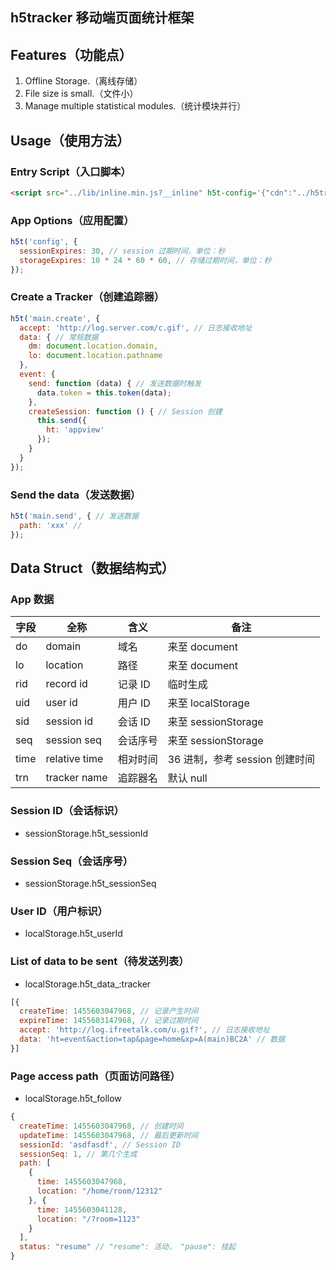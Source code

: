 h5tracker 移动端页面统计框架
-----

## Features（功能点）

1. Offline Storage.（离线存储）
2. File size is small.（文件小）
3. Manage multiple statistical modules.（统计模块并行）

## Usage（使用方法）

### Entry Script（入口脚本）

```html
<script src="../lib/inline.min.js?__inline" h5t-config='{"cdn":"../h5tracker.js"}'></script>
```

### App Options（应用配置）

```js
h5t('config', {
  sessionExpires: 30, // session 过期时间，单位：秒
  storageExpires: 10 * 24 * 60 * 60, // 存储过期时间，单位：秒
});
```

### Create a Tracker（创建追踪器）

```js
h5t('main.create', {
  accept: 'http://log.server.com/c.gif', // 日志接收地址
  data: { // 常规数据
    dm: document.location.domain,
    lo: document.location.pathname
  },
  event: {
    send: function (data) { // 发送数据时触发
      data.token = this.token(data);
    },
    createSession: function () { // Session 创建
      this.send({
        ht: 'appview'
      });
    }
  }
});
```

### Send the data（发送数据）

```js
h5t('main.send', { // 发送数据
  path: 'xxx' //
});
```
## Data Struct（数据结构式）

### App 数据

字段 | 全称          | 含义     | 备注
-----|---------------|----------|----------
do   | domain        | 域名     | 来至 document
lo   | location      | 路径     | 来至 document
rid  | record id     | 记录 ID  | 临时生成   
uid  | user id       | 用户 ID  | 来至 localStorage
sid  | session id    | 会话 ID  | 来至 sessionStorage
seq  | session seq   | 会话序号 | 来至 sessionStorage
time | relative time | 相对时间 | 36 进制，参考 session 创建时间
trn  | tracker name  | 追踪器名 | 默认 null

### Session ID（会话标识）

+ sessionStorage.h5t_sessionId

### Session Seq（会话序号）

+ sessionStorage.h5t_sessionSeq

### User ID（用户标识）

+ localStorage.h5t_userId

### List of data to be sent（待发送列表）

+ localStorage.h5t_data_:tracker

```js
[{
  createTime: 1455603047968, // 记录产生时间
  expireTime: 1455603147968, // 记录过期时间
  accept: 'http://log.ifreetalk.com/u.gif?', // 日志接收地址
  data: 'ht=event&action=tap&page=home&xp=A(main)BC2A' // 数据
}]
```

### Page access path（页面访问路径）

+ localStorage.h5t_follow

```js
{
  createTime: 1455603047968, // 创建时间
  updateTime: 1455603047968, // 最后更新时间
  sessionId: 'asdfasdf', // Session ID
  sessionSeq: 1, // 第几个生成
  path: [
    {
      time: 1455603047968,
      location: "/home/room/12312"
    }, {
      time: 1455603041128,
      location: "/?room=1123"
    }
  ],
  status: "resume" // "resume": 活动， "pause": 挂起
}
```